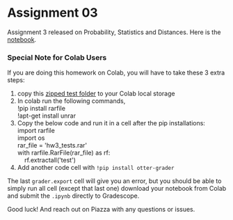 # Assignment 03

Assignment 3 released on Probability, Statistics and Distances.
Here is the [notebook](./assignment3.ipynb).

### Special Note for Colab Users

If you are doing this homework on Colab, you will have to take these 3 extra steps:

1. copy this [zipped test folder](./hw3_tests.rar)
   to your Colab local storage<br>
2. In colab run the following commands, <br>
   !pip install rarfile<br>
   !apt-get install unrar<br>
3. Copy the below code and run it in a cell after the pip installations:<br>
   import rarfile<br>
   import os<br>
   rar_file = 'hw3_tests.rar'<br>
   with rarfile.RarFile(rar_file) as rf:<br>
   &nbsp;&nbsp;&nbsp;&nbsp;rf.extractall('test')<br>
5. Add another code cell with `!pip install otter-grader`

The last `grader.export` cell will give you an error, but you should be able to
simply run all cell (except that last one) download your notebook from Colab
and submit the `.ipynb` directly to Gradescope.

Good luck! And reach out on Piazza with any questions or issues.
